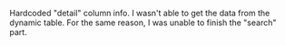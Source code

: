  Hardcoded "detail" column info. I wasn't able to get the data from the dynamic table. For the same reason, I was unable to finish the "search" part.
